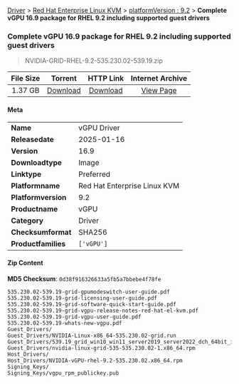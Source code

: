 
[Driver](/README.md)  >  [Red Hat Enterprise Linux KVM](/index/Driver/Red_Hat_Enterprise_Linux_KVM.md)  >  [platformVersion : 9.2](/index/Driver/Red_Hat_Enterprise_Linux_KVM/9.2.md)  >  **Complete vGPU 16.9 package for RHEL 9.2 including supported guest drivers**


###    Complete vGPU 16.9 package for RHEL 9.2 including supported guest drivers

> NVIDIA-GRID-RHEL-9.2-535.230.02-539.19.zip   


| **File Size** | **Torrent**  | **HTTP Link** | **Internet Archive** |
|:-------------:|:------------:|:-------------:|:--------------------:|
| 1.37 GB |  [Download](https://archive.org/download/nvgpu_NVIDIA-GRID-RHEL-9.2-535.230.02-539.19.zip/nvgpu_NVIDIA-GRID-RHEL-9.2-535.230.02-539.19.zip_archive.torrent)       | [Download](https://archive.org/compress/nvgpu_NVIDIA-GRID-RHEL-9.2-535.230.02-539.19.zip) | [View Page](https://archive.org/details/nvgpu_NVIDIA-GRID-RHEL-9.2-535.230.02-539.19.zip)       |

#### Meta

<table>
<tr><td><strong>Name</strong></td><td>vGPU Driver</td></tr>
<tr><td><strong>Releasedate</strong></td><td>2025-01-16</td></tr>
<tr><td><strong>Version</strong></td><td>16.9</td></tr>
<tr><td><strong>Downloadtype</strong></td><td>Image</td></tr>
<tr><td><strong>Linktype</strong></td><td>Preferred</td></tr>
<tr><td><strong>Platformname</strong></td><td>Red Hat Enterprise Linux KVM</td></tr>
<tr><td><strong>Platformversion</strong></td><td>9.2</td></tr>
<tr><td><strong>Productname</strong></td><td>vGPU</td></tr>
<tr><td><strong>Category</strong></td><td>Driver</td></tr>
<tr><td><strong>Checksumformat</strong></td><td>SHA256</td></tr>
<tr><td><strong>Productfamilies</strong></td><td><code>['vGPU']</code></td></tr>
</table>

#### Zip Content

**MD5 Checksum**: `0d38f916326633a5fb5a7bbebe4f78fe`

```text
535.230.02-539.19-grid-gpumodeswitch-user-guide.pdf
535.230.02-539.19-grid-licensing-user-guide.pdf
535.230.02-539.19-grid-software-quick-start-guide.pdf
535.230.02-539.19-grid-vgpu-release-notes-red-hat-el-kvm.pdf
535.230.02-539.19-grid-vgpu-user-guide.pdf
535.230.02-539.19-whats-new-vgpu.pdf
Guest_Drivers/
Guest_Drivers/NVIDIA-Linux-x86_64-535.230.02-grid.run
Guest_Drivers/539.19_grid_win10_win11_server2019_server2022_dch_64bit_international.exe
Guest_Drivers/nvidia-linux-grid-535-535.230.02-1.x86_64.rpm
Host_Drivers/
Host_Drivers/NVIDIA-vGPU-rhel-9.2-535.230.02.x86_64.rpm
Signing_Keys/
Signing_Keys/vgpu_rpm_publickey.pub
```